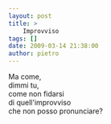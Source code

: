 ```yaml
---
layout: post
title: >
    Improvviso
tags: []
date: 2009-03-14 21:38:00
author: pietro
---
```

Ma come,<br/>dimmi tu,<br/>come non fidarsi<br/>di quell'improvviso<br/>che non posso pronunciare?
